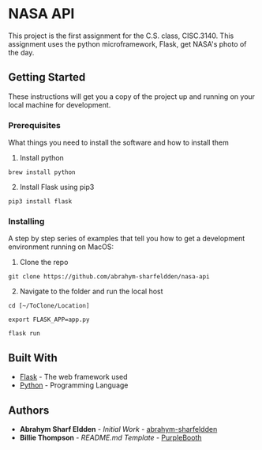 # NASA API

This project is the first assignment for the C.S. class, CISC.3140. This assignment uses the python microframework, Flask, get NASA's photo of the day.

## Getting Started

These instructions will get you a copy of the project up and running on your local machine for development.

### Prerequisites

What things you need to install the software and how to install them

1. Install python

```
brew install python
```

2. Install Flask using pip3

```
pip3 install flask
```


### Installing

A step by step series of examples that tell you how to get a development environment running on MacOS:

1. Clone the repo

```
git clone https://github.com/abrahym-sharfeldden/nasa-api
```

2. Navigate to the folder and run the local host

`cd [~/ToClone/Location]`

`export FLASK_APP=app.py`

`flask run`

## Built With

* [Flask](http://flask.pocoo.org/) - The web framework used
* [Python](https://www.python.org/) - Programming Language

## Authors

* **Abrahym Sharf Eldden** - *Initial Work* - [abrahym-sharfeldden](https://github.com/abrahym-sharfeldden)
* **Billie Thompson** - *README.md Template* - [PurpleBooth](https://github.com/PurpleBooth)
